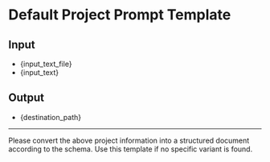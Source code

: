 # Default Project Prompt Template

## Input
- {input_text_file}
- {input_text}

## Output
- {destination_path}

---

Please convert the above project information into a structured document according to the schema. Use this template if no specific variant is found. 